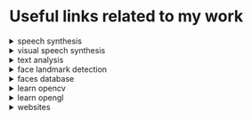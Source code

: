 # Useful links related to my work

<details>
<summary> speech synthesis </summary>

- **NATURAL TTS SYNTHESIS BY CONDITIONINGWAVENET ON MEL SPECTROGRAM PREDICTIONS**(2018). [[pdf]](https://arxiv.org/pdf/1712.05884.pdf)

- **Tacotron: A fully end-to-end text-to-speech synthesis model**(2017). [[pdf]](https://arxiv.org/pdf/1703.10135.pdf)

</details>

<details>
<summary> visual speech synthesis </summary>

- **ExpNet: Landmark-Free, Deep, 3D Facial Expressions**(2018). [[pdf]](https://arxiv.org/pdf/1802.00542.pdf)

- **Synthesizing Obama: Learning Lip Sync from Audio**(2017). [[pdf]](https://grail.cs.washington.edu/projects/AudioToObama/siggraph17_obama.pdf)

- **On Face Segmentation, Face Swapping, and Face Perception**(2017). [[pdf]](https://arxiv.org/pdf/1704.06729.pdf)

- **Face2Face: Real-time Face Capture and Reenactment of RGB Videos**(2016). [[pdf]](http://niessnerlab.org/papers/2016/1facetoface/thies2016face.pdf)

</details>

<details>
<summary> text analysis </summary>

- **Word2Bits-Quantized Word Vectors**(2018). [[pdf]](https://arxiv.org/pdf/1803.05651.pdf)

- **Word Embeddings with Limited Memory**(2016). [[pdf]](http://www.aclweb.org/anthology/P16-2063)

</details>

<details>
<summary> face landmark detection </summary>

- **Stasm**(ASM算法). [[link]](http://www.milbo.users.sonic.net/stasm/)

<figure>
    <img src="https://github.com/boboyiyi/links/blob/master/data/before-stasm-small.jpg">
    <img src="https://github.com/boboyiyi/links/blob/master/data/after-stasm-small.jpg">
</figure>

</details>

<details>
<summary> faces database </summary>

- **Radboud Faces Database**(人脸表情数据库). [[link]](http://www.socsci.ru.nl:8180/RaFD2/RaFD?p=main)

<figure>
    <img src="https://github.com/boboyiyi/links/blob/master/data/olli_emotions_bigger.jpg">
</figure>

</details>

<details>

<summary> learn opencv </summary>

- **Learn OpenCV**. [[link]](https://www.learnopencv.com/)

- **aishack**. [[link]](http://aishack.in/)

</details>

<details>

<summary> learn opengl </summary>

- **Learn OpenGL EN**. [[link]](https://learnopengl.com/)

- **Learn OpenGL CN**. [[link]](https://learnopengl-cn.github.io/)

- **可汗学院**. [[link]](https://www.khanacademy.org/)

</details>

<details>

<summary> websites </summary>

- **Free Flat Icons**. [[link]](https://icons8.com/)

- **二次元壁纸**. [[link]](https://anime.goodfon.com/)

- **Skyboxes**. [[link]](http://www.custommapmakers.org/skyboxes.php)

</details>

